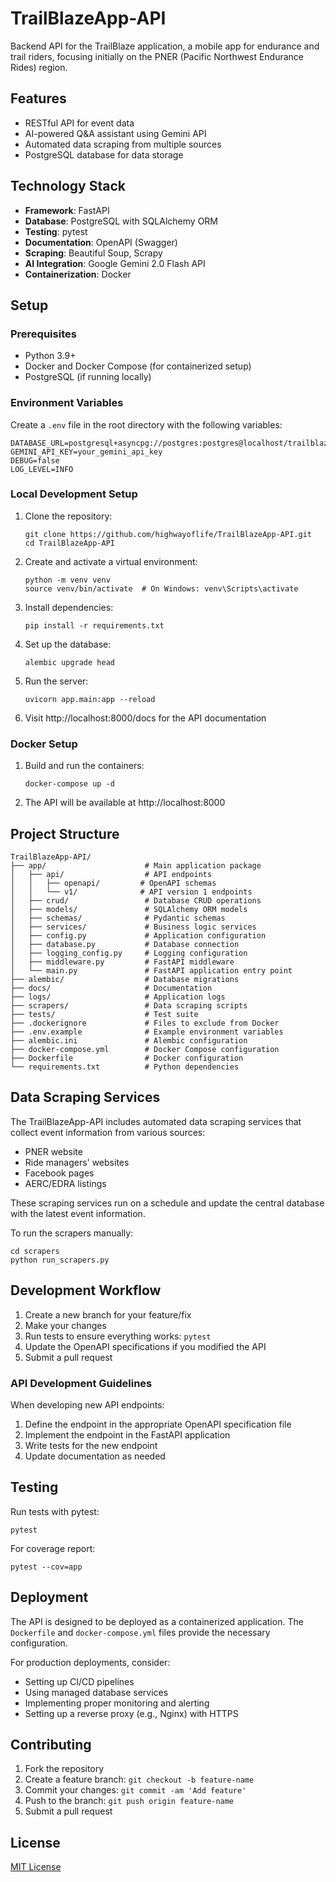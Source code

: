 # TrailBlazeApp-API

Backend API for the TrailBlaze application, a mobile app for endurance and trail riders, focusing initially on the PNER (Pacific Northwest Endurance Rides) region.

## Features

- RESTful API for event data
- AI-powered Q&A assistant using Gemini API
- Automated data scraping from multiple sources
- PostgreSQL database for data storage

## Technology Stack

- **Framework**: FastAPI
- **Database**: PostgreSQL with SQLAlchemy ORM
- **Testing**: pytest
- **Documentation**: OpenAPI (Swagger)
- **Scraping**: Beautiful Soup, Scrapy
- **AI Integration**: Google Gemini 2.0 Flash API
- **Containerization**: Docker

## Setup

### Prerequisites

- Python 3.9+ 
- Docker and Docker Compose (for containerized setup)
- PostgreSQL (if running locally)

### Environment Variables

Create a `.env` file in the root directory with the following variables:

```
DATABASE_URL=postgresql+asyncpg://postgres:postgres@localhost/trailblaze
GEMINI_API_KEY=your_gemini_api_key
DEBUG=false
LOG_LEVEL=INFO
```

### Local Development Setup

1. Clone the repository:
   ```
   git clone https://github.com/highwayoflife/TrailBlazeApp-API.git
   cd TrailBlazeApp-API
   ```

2. Create and activate a virtual environment:
   ```
   python -m venv venv
   source venv/bin/activate  # On Windows: venv\Scripts\activate
   ```

3. Install dependencies:
   ```
   pip install -r requirements.txt
   ```

4. Set up the database:
   ```
   alembic upgrade head
   ```

5. Run the server:
   ```
   uvicorn app.main:app --reload
   ```

6. Visit http://localhost:8000/docs for the API documentation

### Docker Setup

1. Build and run the containers:
   ```
   docker-compose up -d
   ```

2. The API will be available at http://localhost:8000

## Project Structure

```
TrailBlazeApp-API/
├── app/                      # Main application package
│   ├── api/                  # API endpoints
│   │   ├── openapi/         # OpenAPI schemas
│   │   └── v1/              # API version 1 endpoints
│   ├── crud/                 # Database CRUD operations
│   ├── models/               # SQLAlchemy ORM models
│   ├── schemas/              # Pydantic schemas
│   ├── services/             # Business logic services
│   ├── config.py             # Application configuration
│   ├── database.py           # Database connection
│   ├── logging_config.py     # Logging configuration
│   ├── middleware.py         # FastAPI middleware
│   └── main.py               # FastAPI application entry point
├── alembic/                  # Database migrations
├── docs/                     # Documentation
├── logs/                     # Application logs
├── scrapers/                 # Data scraping scripts
├── tests/                    # Test suite
├── .dockerignore             # Files to exclude from Docker
├── .env.example              # Example environment variables
├── alembic.ini               # Alembic configuration
├── docker-compose.yml        # Docker Compose configuration
├── Dockerfile                # Docker configuration
└── requirements.txt          # Python dependencies
```

## Data Scraping Services

The TrailBlazeApp-API includes automated data scraping services that collect event information from various sources:

- PNER website
- Ride managers' websites
- Facebook pages
- AERC/EDRA listings

These scraping services run on a schedule and update the central database with the latest event information.

To run the scrapers manually:

```
cd scrapers
python run_scrapers.py
```

## Development Workflow

1. Create a new branch for your feature/fix
2. Make your changes
3. Run tests to ensure everything works: `pytest`
4. Update the OpenAPI specifications if you modified the API
5. Submit a pull request

### API Development Guidelines

When developing new API endpoints:

1. Define the endpoint in the appropriate OpenAPI specification file
2. Implement the endpoint in the FastAPI application
3. Write tests for the new endpoint
4. Update documentation as needed

## Testing

Run tests with pytest:

```
pytest
```

For coverage report:

```
pytest --cov=app
```

## Deployment

The API is designed to be deployed as a containerized application. The `Dockerfile` and `docker-compose.yml` files provide the necessary configuration.

For production deployments, consider:
- Setting up CI/CD pipelines
- Using managed database services
- Implementing proper monitoring and alerting
- Setting up a reverse proxy (e.g., Nginx) with HTTPS

## Contributing

1. Fork the repository
2. Create a feature branch: `git checkout -b feature-name`
3. Commit your changes: `git commit -am 'Add feature'`
4. Push to the branch: `git push origin feature-name`
5. Submit a pull request

## License

[MIT License](LICENSE)
